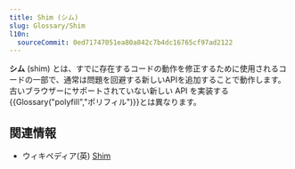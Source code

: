 ```yaml
---
title: Shim (シム)
slug: Glossary/Shim
l10n:
  sourceCommit: 0ed71747051ea80a842c7b4dc16765cf97ad2122
---
```

**シム** (shim) とは、すでに存在するコードの動作を修正するために使用されるコードの一部で、通常は問題を回避する新しいAPIを追加することで動作します。古いブラウザーにサポートされていない新しい API を実装する{{Glossary("polyfill","ポリフィル")}}とは異なります。

## 関連情報

- ウィキペディア(英) [Shim](<https://en.wikipedia.org/wiki/Shim_(computing)>)
